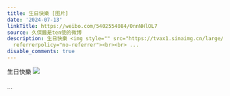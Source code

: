 ```yaml
---
title: 生日快樂 [图片]
date: '2024-07-13'
linkTitle: https://weibo.com/5402554084/OnnNHlOL7
source: 久保醬是ten使的微博
description: 生日快樂 <img style="" src="https://tvax1.sinaimg.cn/large/005TCz76gy1hrmjq317lgj31kw16okfp.jpg"
  referrerpolicy="no-referrer"><br><br> ...
disable_comments: true
---
```

生日快樂 <img style="" src="https://tvax1.sinaimg.cn/large/005TCz76gy1hrmjq317lgj31kw16okfp.jpg" referrerpolicy="no-referrer"><br><br> ...